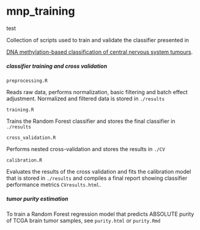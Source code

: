 # mnp_training

test

Collection of scripts used to train and validate the classifier presented in

[DNA methylation-based classification of central nervous system tumours](https://www.nature.com/articles/nature26000).




##### classifier training and cross validation

```
preprocessing.R
```
Reads raw data, performs normalization, basic filtering and batch effect adjustment.
Normalized and filtered data is stored in `./results`

```
training.R
```
Trains the Random Forest classifier and stores the final classifier in `./results`

```
cross_validation.R
```
Performs nested cross-validation and stores the results in `./CV`

```
calibration.R
```
Evaluates the results of the cross validation and fits the calibration model that is stored in `./results` and
compiles a final report showing classifier performance metrics `CVresults.html`.

##### tumor purity estimation

To train a Random Forest regression model that predicts ABSOLUTE purity of TCGA brain tumor samples, see `purity.html` or 
`purity.Rmd`


